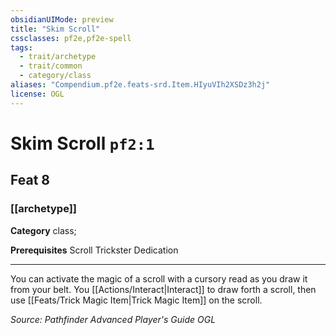 ```yaml
---
obsidianUIMode: preview
title: "Skim Scroll"
cssclasses: pf2e,pf2e-spell
tags:
  - trait/archetype
  - trait/common
  - category/class
aliases: "Compendium.pf2e.feats-srd.Item.HIyuVIh2XSDz3h2j"
license: OGL
---
```

# Skim Scroll `pf2:1`
## Feat 8
### [[archetype]]

**Category** class; 



**Prerequisites** Scroll Trickster Dedication
* * *
You can activate the magic of a scroll with a cursory read as you draw it from your belt. You [[Actions/Interact|Interact]] to draw forth a scroll, then use [[Feats/Trick Magic Item|Trick Magic Item]] on the scroll.

*Source: Pathfinder Advanced Player's Guide*
*OGL*